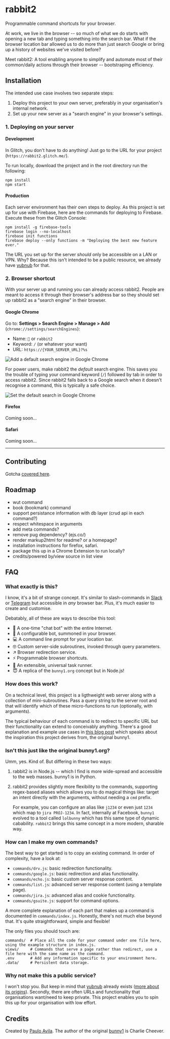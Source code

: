 # rabbit2

Programmable command shortcuts for your browser.

At work, we live in the browser -- so much of what we do starts with opening a new tab and typing something into the search bar. What if the browser location bar allowed us to do more than just search Google or bring up a history of websites we've visited before?

Meet rabbit2: A tool enabling anyone to simplify and automate most of their common/daily actions through their browser -- bootstraping efficiency.

## Installation

The intended use case involves two separate steps:

1. Deploy this project to your own server, preferably in your organisation's internal network.
2. Set up your new server as a "search engine" in your browser's settings.

### 1. Deploying on your server

#### Development

In Glitch, you don't have to do anything! Just go to the URL for your project (`https://rabbit2.glitch.me/`).

To run locally, download the project and in the root directory run the following:

```
npm install
npm start
```

#### Production

Each server environment has their own steps to deploy. As this project is set up for use with Firebase, here are the commands for deploying to Firebase. Execute these from the Glitch Console:

```
npm install -g firebase-tools
firebase login --no-localhost
firebase init functions
firebase deploy --only functions -m "Deploying the best new feature ever."
```

The URL you set up for the server _should_ only be accessible on a LAN or VPN. Why? Because this isn't intended to be a public resource, we already have [yubnub](https://yubnub.org/) for that.

### 2. Browser shortcut

With your server up and running you can already access rabbit2. People are meant to access it through their browser's address bar so they should set up rabbit2 as a "search engine" in their browser.

#### Google Chrome

Go to: **Settings > Search Engine > Manage > Add** (`chrome://settings/searchEngines`):

- Name: `🐇` or `rabbit2`
- Keyword: `/` (or whatever your want)
- URL: `https://{YOUR_SERVER_URL}?%s`

![Add a default search engine in Google Chrome](https://cdn.glitch.com/40653988-407c-4934-b535-6d482ecc2bcb%2Finstall-chrome-search-engine.png?v=1561110198292 "New Search Engine")

For power users, make rabbit2 the _default_ search engine. This saves you the trouble of typing your command keyword (`/`) followed by tab in order to access rabbit2. Since rabbit2 falls back to a Google search when it doesn't recognise a command, this is typically a safe choice.

![Set the default search in Google Chrome](https://cdn.glitch.com/40653988-407c-4934-b535-6d482ecc2bcb%2Finstall-chrome-search-engine-default.png "Default search engine")

#### Firefox

Coming soon...

#### Safari

Coming soon...

[//]: # (http://marioestrada.github.io/safari-omnikey/)

[//]: # (### Objectives: Utility, Simplicity, Extensibiliy)

---

## Contributing

Gotcha [covered here](./CONTRIBUTING.md).

## Roadmap

- wut command
- book (bookmark) command
- support persistance information with db layer (crud api in each command?)
- respect whitespace in arguments
- add meta commands?
- remove pug dependency? (ejs.co/)
- render markup2html for readme? or a homepage?
- installation instructions for firefox, safari.
- package this up in a Chrome Extension to run locally?
- credits/powered by/view source in list view

## FAQ

### What exactly is this?

I know, it's a bit of strange concept. It's similar to slash-commands in [Slack](https://api.slack.com/slash-commands) or [Telegram](https://core.telegram.org/bots#commands) but accessible in _any_ browser bar. Plus, it's much easier to create and customise.

Debatably, all of these are ways to describe this tool:

- 💬 A one-time "chat bot" with the entire Internet.
- 🤖 A configurable bot, summoned in your browser.
- 💻 A command line prompt for your location bar.
- 🤓 Custom server-side subroutines, invoked through query parameters.
- ↗️ Browser redirection service.
- ⚡️ Programmable browser shortcuts.
- 🧐 An extensible, universal task runner.
- 😇 A replica of the `bunny1.org` concept but in Node.js!

### How does this work?

On a technical level, this project is a ligthweight web server along with a collection of mini-subroutines. Pass a query string to the server root and that will identify which of these micro-functions to run (optionally, with arguments).

The typical behaviour of each command is to redirect to specific URL but their functionality can extend to conceivably anything. There's a good explanation and example use cases in [this blog post](http://www.ccheever.com/blog/?p=74) which speaks about the inspiration this project derives from, the original bunny1.

### Isn't this just like the original bunny1.org?

Umm, yes. Kind of. But differing in these two ways:

1. rabbit2 is in Node.js -- which I find is more wide-spread and accessible to the web masses. bunny1 is in Python.
2. rabbit2 provides slightly more flexibility to the commands, supporting regex-based aliases which allows you to do magical things like: target an intent directly with the arguments, without needing a `cmd` prefix.

   For example, you can configure an alias like `j1234` or even just `1234` which map to `jira PROJ-1234`. In fact, internally at Facebook, `bunny1` evolved to a tool called `lolbunny` which has this same type of dynamic cabability. `rabbit2` brings this same concept in a more modern, sharable way.

### How can I make my own commands?

The best way to get started is to copy an existing command. In order of complexity, have a look at:

- `commands/drv.js`: basic redirection functionality.
- `commands/google.js`: basic redirection and alias functionality.
- `commands/echo.js`: basic custom server response content.
- `commands/list.js`: advanced server response content (using a template page).
- `commands/jira.js`: advanced alias and cookie functionality.
- `commands/gsuite.js`: support for command options.

A more complete explanation of each part that makes up a command is documented in `commands/index.js`. Honestly, there's not much else beyond that. It's quite straightforward, simple and flexible!

The only files you should touch are:

```
commands/  # Place all the code for your command under one file here, using the example structure in index.js.
views/     # Commands that serve a page rather than redirect, use a file here with the same name as the command.
.env       # Add any information specific to your environment here.
.data/     # Persistent data storage.
```

### Why not make this a public service?

I won't stop you. But keep in mind that [yubnub](https://yubnub.org/) already exists ([more about its origins](http://jonaquino.blogspot.com/2005/06/yubnub-my-entry-for-rails-day-24-hour.html?m=1)). Secondly, there are often URLs and functionality that organisations want/need to keep private. This project enables you to spin this up for your organisation with low effort.

## Credits

Created by [Paulo Avila](https://github.com/demoive). The author of the original [bunny1](https://github.com/ccheever/bunny1/) is Charlie Cheever.
